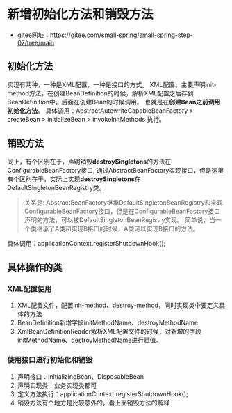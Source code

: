 # 新增初始化方法和销毁方法
- gitee网址：https://gitee.com/small-spring/small-spring-step-07/tree/main

## 初始化方法
实现有两种，一种是XML配置，一种是接口的方式。
XML配置，主要声明init-method方法，在创建BeanDefinition的时候，解析XML配置之后存到BeanDefinition中。后面在创建Bean的时候调用。
也就是在**创建Bean之前调用初始化方法**。
具体调用：AbstractAutowriteCapableBeanFactory > createBean > initializeBean > invokeInitMethods 执行。

## 销毁方法
同上，有个区别在于，声明销毁**destroySingletons**的方法在ConfigurableBeanFactory接口, 通过AbstractBeanFactory实现接口，但是这里有个区别在于，实际上实现**destroySingletons**在DefaultSingletonBeanRegistry类。
> 关系是: AbstractBeanFactory继承DefaultSingletonBeanRegistry和实现ConfigurableBeanFactory接口，但是在ConfigurableBeanFactory接口声明的方法，可以被DefaultSingletonBeanRegistry实现。
> 简单说，当一个类继承了A类和实现B接口的时候，A类可以实现B接口的方法。 

具体调用：applicationContext.registerShutdownHook();

## 具体操作的类
### XML配置使用
1. XML配置文件，配置init-method、destroy-method，同时实现类中要定义具体的方法
2. BeanDefinition新增字段initMethodName、destroyMethodName
3. XmlBeanDefinitionReader解析XML配置文件的时候，对新增的字段initMethodName、destroyMethodName进行赋值。

### 使用接口进行初始化和销毁
1. 声明接口：InitializingBean、DisposableBean
2. 声明实现类：业务实现类都可
3. 定义方法执行：applicationContext.registerShutdownHook();
4. 销毁方法有个地方是比较意外的。看上面销毁方法的解释